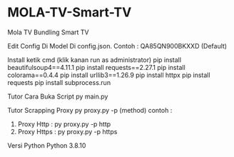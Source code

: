# MOLA-TV-Smart-TV
Mola TV Bundling Smart TV

Edit Config Di Model Di config.json.
Contoh : QA85QN900BKXXD (Default)

Install ketik cmd (klik kanan run as administrator)
pip install beautifulsoup4==4.11.1
pip install requests==2.27.1
pip install colorama==0.4.4
pip install urllib3==1.26.9
pip install httpx
pip install requests
pip install subprocess.run

Tutor Cara Buka Script
py main.py

Tutor Scrapping Proxy
py proxy.py -p (method)
contoh : 
1. Proxy Http : py proxy.py -p http
2. Proxy Https : py proxy.py -p https

Versi Python Python 3.8.10
